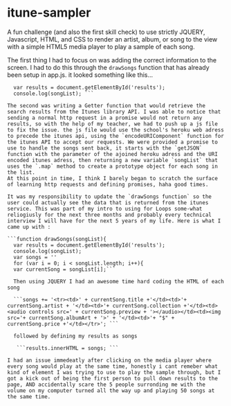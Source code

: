 # itune-sampler
A fun challenge (and also the first skill check) to use strictly JQUERY, Javascript, HTML, and CSS to render an artist, album, or song to the view with a simple HTML5 media player to play a sample of each song.

The first thing I had to focus on was adding the correct information to the screen. I had to do this through the `drawSongs` function that has already been setup in app.js. 
it looked something like this...

``` function drawSongs(songList){
  var results = document.getElementById('results');
  console.log(songList); ```

The second was writing a Getter function that would retrieve the search results from the Itunes library API. I was able to notice that sending a normal http request in a promise would not return any results, so with the help of my teacher, we had to push up a js file to fix the issue. the js file would use the school's heroku web adress to precede the itunes api, using the `encodeURIComponent` function for the itunes API to accept our requests. We were provided a promise to use to handle the songs sent back, it starts with the `getJSON` function with the parameter of the ajoined heroku adress and the URI encoded itunes adress, then returning a new variable `songList` that uses the `.map` method to create a prototype object for each song in the list.
At this point in time, I think I barely began to scratch the surface of learning http requests and defining promises, haha good times.

It was my responsibility to update the `drawSongs function` so the user could actually see the data that is returned from the itunes service. This was part of my intro to using for Loops some-what reliogiusly for the next three months and probably every technical interview I will have for the next 5 years of my life. Here is what I came up with : 

```function drawSongs(songList){
  var results = document.getElementById('results');
  console.log(songList);
  var songs = ''
  for (var i = 0; i < songList.length; i++){
  var currentSong = songList[i];```

  Then using JQUERY I had an awesome time hard coding the HTML of each song 

  ```songs += '<tr><td>' + currentSong.title +'</td><td>'+ currentSong.artist + '</td><td>'+ currentSong.collection +'</td><td><audio controls src=' + currentSong.preview + '></audio></td><td><img src='+ currentSong.albumArt + '>' + '</td><td>'+ "$" + currentSong.price +'</td></tr>'; ```
  
  followed by defining my results as songs 

   ```results.innerHTML = songs; ```

I had an issue immedeatly after clicking on the media player where every song would play at the same time, honestly i cant remeber what kind of element I was trying to use to play the sample through, but I got a kick out of being the first person to pull down results to the page, AND accidentally scare the 5 people surronding me with the volume on my computer turned all the way up and playing 50 songs at the same time.

